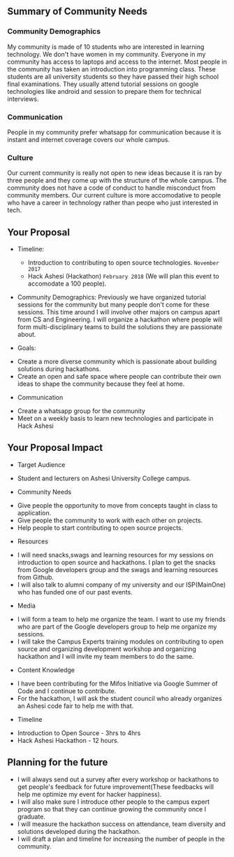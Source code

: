 ## Summary of Community Needs

### Community Demographics
My community is made of 10 students who are interested in learning technology. We don't have women in my community.
Everyone in my community has access to laptops and access to the internet. Most people in the community has taken
an introduction into programming class. These students are all university students so they have passed their high school final examinations. They usually attend tutorial sessions on google technologies like android and session to prepare them for technical interviews.

### Communication
People in my community prefer whatsapp for communication because it is instant and internet coverage covers our whole campus. 

### Culture
Our current community is really not open to new ideas because it is ran by three people and they come up with the structure of the whole campus. The community does not have a code of conduct to handle misconduct from community members. Our current culture is more accomodative to people who have a career in technology rather than peope who just interested in tech.

## Your Proposal
 * Timeline:
   - Introduction to contributing to open source technologies. ``November 2017``
   - Hack Ashesi (Hackathon) ``February 2018`` (We will plan this event to accomodate a 100 people).


 * Community Demographics:
  Previously we have organized tutorial sessions for the community but many people don't come for these sessions. This time around I will involve other majors on campus apart from CS and Engineering. I will organize a hackathon where people will form multi-disciplinary teams to build the solutions they are passionate about.

 * Goals:
  - Create a more diverse community which is passionate about building solutions during hackathons. 
  - Create an open and safe space where people can contribute their own ideas to shape the community because they feel at home.

 * Communication
  - Create a whatsapp group for the community
  - Meet on a weekly basis to learn new technologies and participate in Hack Ashesi 

## Your Proposal Impact
 * Target Audience
  - Student and lecturers on Ashesi University College campus.
 
 * Community Needs
  - Give people the opportunity to move from concepts taught in class to application.
  - Give people the community to work with each other on projects.
  - Help people to start contributing to open source projects.
 
 * Resources
  - I will need snacks,swags and learning resources for my sessions on introduction to open source and hackathons. I plan to get the snacks from Google developers group and the swags and learning resources from Github.
  - I will also talk to alumni company of my university and our ISP(MainOne) who has funded one of our past events.
 
 * Media
  - I will form a team to help me organize the team. I want to use my friends who are part of the Google developers group to help me organize my sessions.
  - I will take the Campus Experts training modules on contributing to open source and organizing development workshop and organizing hackathon and I will invite my team members to do the same.

 * Content Knowledge
  - I have been contributing for the Mifos Initiative via Google Summer of Code and I continue to contribute. 
  - For the hackathon, I will ask the student council who already organizes an Ashesi code fair to help me with that.

 * Timeline
  - Introduction to Open Source - 3hrs to 4hrs
  - Hack Ashesi Hackathon - 12 hours.

## Planning for the future
 * I will always send out a survey after every workshop or hackathons to get people's feedback for future improvement(These feedbacks will help me optimize my event for hacker happiness).
 * I will also make sure I introduce other people to the campus expert program so that they can continue growing the community once I graduate.
 * I will measure the hackathon success on attendance, team diversity and solutions developed during the hackathon.
 * I will draft a plan and timeline for increasing the number of people in the community.
